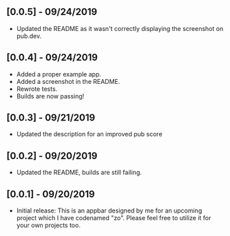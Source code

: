 ## [0.0.5] - 09/24/2019

* Updated the README as it wasn't correctly displaying the screenshot on pub.dev.

## [0.0.4] - 09/24/2019

* Added a proper example app.
* Added a screenshot in the README.
* Rewrote tests.
* Builds are now passing!

## [0.0.3] - 09/21/2019

* Updated the description for an improved pub score

## [0.0.2] - 09/20/2019

* Updated the README, builds are still failing.

## [0.0.1] - 09/20/2019

* Initial release: This is an appbar designed by me for an upcoming project which I have codenamed "zo". Please feel free to utilize it for your own projects too.
